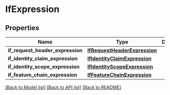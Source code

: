 # IfExpression


## Properties
Name | Type | Description | Notes
------------ | ------------- | ------------- | -------------
**if_request_header_expression** | [**IfRequestHeaderExpression**](IfRequestHeaderExpression.md) |  | [optional] 
**if_identity_claim_expression** | [**IfIdentityClaimExpression**](IfIdentityClaimExpression.md) |  | [optional] 
**if_identity_scope_expression** | [**IfIdentityScopeExpression**](IfIdentityScopeExpression.md) |  | [optional] 
**if_feature_chain_expression** | [**IfFeatureChainExpression**](IfFeatureChainExpression.md) |  | [optional] 

[[Back to Model list]](../README.md#documentation-for-models) [[Back to API list]](../README.md#documentation-for-api-endpoints) [[Back to README]](../README.md)


